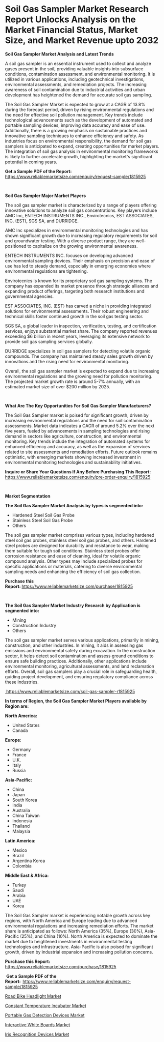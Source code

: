 <p><h1>Soil Gas Sampler Market Research Report Unlocks Analysis on the Market Financial Status, Market Size, and Market Revenue upto 2032</h1></p><p><strong>Soil Gas Sampler Market Analysis and Latest Trends</strong></p>
<p><p>A soil gas sampler is an essential instrument used to collect and analyze gases present in the soil, providing valuable insights into subsurface conditions, contamination assessment, and environmental monitoring. It is utilized in various applications, including geotechnical investigations, environmental assessments, and remediation projects. The increasing awareness of soil contamination due to industrial activities and urban development has heightened the demand for accurate soil gas sampling.</p><p>The Soil Gas Sampler Market is expected to grow at a CAGR of 13.8% during the forecast period, driven by rising environmental regulations and the need for effective soil pollution management. Key trends include technological advancements such as the development of automated and portable sampling devices, improving data accuracy and ease of use. Additionally, there is a growing emphasis on sustainable practices and innovative sampling techniques to enhance efficiency and safety. As industries focus on environmental responsibility, the demand for soil gas samplers is anticipated to expand, creating opportunities for market players. The integration of soil gas analysis in environmental monitoring frameworks is likely to further accelerate growth, highlighting the market's significant potential in coming years.</p></p>
<p><strong>Get a Sample PDF of the Report:&nbsp;</strong> <a href="https://www.reliablemarketsize.com/enquiry/request-sample/1815925?utm_campaign=1143&utm_medium=2&utm_source=Github&utm_content=ia&utm_term=10042025&utm_id=soil-gas-sampler">https://www.reliablemarketsize.com/enquiry/request-sample/1815925</a></p>
<p>&nbsp;</p>
<p><strong>Soil Gas Sampler Major Market Players</strong></p>
<p><p>The soil gas sampler market is characterized by a range of players offering innovative solutions to analyze soil gas concentrations. Key players include AMC Inc, ENTECH INSTRUMENTS INC., Envirotecnics, EST ASSOCIATES, INC. (EST), SGS SA, and DURRIDGE. </p><p>AMC Inc specializes in environmental monitoring technologies and has shown significant growth due to increasing regulatory requirements for soil and groundwater testing. With a diverse product range, they are well-positioned to capitalize on the growing environmental awareness. </p><p>ENTECH INSTRUMENTS INC. focuses on developing advanced environmental sampling devices. Their emphasis on precision and ease of use has led to steady demand, especially in emerging economies where environmental regulations are tightening. </p><p>Envirotecnics is known for its proprietary soil gas sampling systems. The company has expanded its market presence through strategic alliances and expanding product offerings, targeting both research institutions and governmental agencies.</p><p>EST ASSOCIATES, INC. (EST) has carved a niche in providing integrated solutions for environmental assessments. Their robust engineering and technical skills foster continued growth in the soil gas testing sector.</p><p>SGS SA, a global leader in inspection, verification, testing, and certification services, enjoys substantial market share. The company reported revenues exceeding $6 billion in recent years, leveraging its extensive network to provide soil gas sampling services globally.</p><p>DURRIDGE specializes in soil gas samplers for detecting volatile organic compounds. The company has maintained steady sales growth driven by innovations and the rising need for environmental monitoring.</p><p>Overall, the soil gas sampler market is expected to expand due to increasing environmental regulations and the growing need for pollution monitoring. The projected market growth rate is around 5-7% annually, with an estimated market size of over $200 million by 2025.</p></p>
<p>&nbsp;</p>
<p><strong>What Are The Key Opportunities For Soil Gas Sampler Manufacturers?</strong></p>
<p><p>The Soil Gas Sampler market is poised for significant growth, driven by increasing environmental regulations and the need for soil contamination assessments. Market data indicates a CAGR of around 5.2% over the next five years, fueled by advancements in sampling technologies and rising demand in sectors like agriculture, construction, and environmental monitoring. Key trends include the integration of automated systems for enhanced efficiency and accuracy, as well as the expansion of services related to site assessments and remediation efforts. Future outlook remains optimistic, with emerging markets showing increased investment in environmental monitoring technologies and sustainability initiatives.</p></p>
<p><strong>Inquire or Share Your Questions If Any Before Purchasing This Report:</strong> <a href="https://www.reliablemarketsize.com/enquiry/pre-order-enquiry/1815925?utm_campaign=1143&utm_medium=2&utm_source=Github&utm_content=ia&utm_term=10042025&utm_id=soil-gas-sampler">https://www.reliablemarketsize.com/enquiry/pre-order-enquiry/1815925</a></p>
<p>&nbsp;</p>
<p><strong>Market Segmentation</strong></p>
<p><strong>The Soil Gas Sampler Market Analysis by types is segmented into:</strong></p>
<p><ul><li>Hardened Steel Soil Gas Probe</li><li>Stainless Steel Soil Gas Probe</li><li>Others</li></ul></p>
<p><p>The soil gas sampler market comprises various types, including hardened steel soil gas probes, stainless steel soil gas probes, and others. Hardened steel probes are designed for durability and resistance to wear, making them suitable for tough soil conditions. Stainless steel probes offer corrosion resistance and ease of cleaning, ideal for volatile organic compound analysis. Other types may include specialized probes for specific applications or materials, catering to diverse environmental sampling needs and enhancing the efficiency of soil gas collection.</p></p>
<p><strong>Purchase this Report:&nbsp;</strong><a href="https://www.reliablemarketsize.com/purchase/1815925?utm_campaign=1143&utm_medium=2&utm_source=Github&utm_content=ia&utm_term=10042025&utm_id=soil-gas-sampler">https://www.reliablemarketsize.com/purchase/1815925</a></p>
<p>&nbsp;</p>
<p><strong>The Soil Gas Sampler Market Industry Research by Application is segmented into:</strong></p>
<p><ul><li>Mining</li><li>Construction Industry</li><li>Others</li></ul></p>
<p><p>The soil gas sampler market serves various applications, primarily in mining, construction, and other industries. In mining, it aids in assessing gas emissions and environmental safety during excavation. In the construction sector, it helps detect soil contamination and assess ground conditions to ensure safe building practices. Additionally, other applications include environmental monitoring, agricultural assessments, and land reclamation efforts. Overall, soil gas samplers play a crucial role in safeguarding health, guiding project development, and ensuring regulatory compliance across these industries.</p></p>
<p><a href="https://www.reliablemarketsize.com/soil-gas-sampler-r1815925?utm_campaign=1143&utm_medium=2&utm_source=Github&utm_content=ia&utm_term=10042025&utm_id=soil-gas-sampler">&nbsp;https://www.reliablemarketsize.com/soil-gas-sampler-r1815925</a></p>
<p><strong>In terms of Region, the Soil Gas Sampler Market Players available by Region are:</strong></p>
<p>
    <p> <strong> North America: </strong>
        <ul>
            <li>United States</li>
            <li>Canada</li>
        </ul>
        </p> 
    <p> <strong> Europe: </strong>
        <ul>
            <li>Germany</li>
            <li>France</li>
            <li>U.K.</li>
            <li>Italy</li>
            <li>Russia</li>
        </ul>
        </p> 
    <p> <strong> Asia-Pacific: </strong>
        <ul>
            <li>China</li>
            <li>Japan</li>
            <li>South Korea</li>
            <li>India</li>
            <li>Australia</li>
            <li>China Taiwan</li>
            <li>Indonesia</li>
            <li>Thailand</li>
            <li>Malaysia</li>
        </ul>
        </p> 
    <p> <strong> Latin America: </strong>
        <ul>
            <li>Mexico</li>
            <li>Brazil</li>
            <li>Argentina Korea</li>
            <li>Colombia</li>
        </ul>
        </p> 
    <p> <strong> Middle East & Africa: </strong>
        <ul>
            <li>Turkey</li>
            <li>Saudi</li>
            <li>Arabia</li>
            <li>UAE</li>
            <li>Korea</li>
        </ul>
    </p>
    </p>
<p><p>The Soil Gas Sampler market is experiencing notable growth across key regions, with North America and Europe leading due to advanced environmental regulations and increasing remediation efforts. The market share is anticipated as follows: North America (35%), Europe (30%), Asia-Pacific (25%), and China (10%). North America is expected to dominate the market due to heightened investments in environmental testing technologies and infrastructure. Asia-Pacific is also poised for significant growth, driven by industrial expansion and increasing pollution concerns.</p></p>
<p><strong>Purchase this Report: </strong><a href="https://www.reliablemarketsize.com/purchase/1815925?utm_campaign=1143&utm_medium=2&utm_source=Github&utm_content=ia&utm_term=10042025&utm_id=soil-gas-sampler">https://www.reliablemarketsize.com/purchase/1815925</a></p>
<p>&nbsp;<strong>Get a Sample PDF of the Report:&nbsp;&nbsp;</strong><a href="https://www.reliablemarketsize.com/enquiry/request-sample/1815925?utm_campaign=1143&utm_medium=2&utm_source=Github&utm_content=ia&utm_term=10042025&utm_id=soil-gas-sampler">https://www.reliablemarketsize.com/enquiry/request-sample/1815925</a></p>
<p><strong></strong></p>
<p><p><a href="https://github.com/yardemuongz5/Market-Research-Report-List-1/blob/main/road-bike-headlight-market.md?utm_campaign=1143&utm_medium=2&utm_source=Github&utm_content=ia&utm_term=10042025&utm_id=soil-gas-sampler">Road Bike Headlight Market</a></p><p><a href="https://github.com/balbajagatr1/Market-Research-Report-List-1/blob/main/constant-temperature-incubator-market.md?utm_campaign=1143&utm_medium=2&utm_source=Github&utm_content=ia&utm_term=10042025&utm_id=soil-gas-sampler">Constant Temperature Incubator Market</a></p><p><a href="https://github.com/idranalexie/Market-Research-Report-List-1/blob/main/portable-gas-detection-devices-market.md?utm_campaign=1143&utm_medium=2&utm_source=Github&utm_content=ia&utm_term=10042025&utm_id=soil-gas-sampler">Portable Gas Detection Devices Market</a></p><p><a href="https://github.com/ftnlewins/Market-Research-Report-List-1/blob/main/interactive-white-boards-market.md?utm_campaign=1143&utm_medium=2&utm_source=Github&utm_content=ia&utm_term=10042025&utm_id=soil-gas-sampler">Interactive White Boards Market</a></p><p><a href="https://github.com/rempemelon5k/Market-Research-Report-List-1/blob/main/iris-recognition-devices-market.md?utm_campaign=1143&utm_medium=2&utm_source=Github&utm_content=ia&utm_term=10042025&utm_id=soil-gas-sampler">Iris Recognition Devices Market</a></p></p>